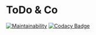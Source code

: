 ToDo & Co
========

[![Maintainability](https://api.codeclimate.com/v1/badges/5a0e321da1ca7af9a15e/maintainability)](https://codeclimate.com/github/mdoutreluingne/todoandco/maintainability)
[![Codacy Badge](https://app.codacy.com/project/badge/Grade/b189f76f4a214839bafaf983085c23f7)](https://www.codacy.com/gh/mdoutreluingne/todoandco/dashboard?utm_source=github.com&amp;utm_medium=referral&amp;utm_content=mdoutreluingne/todoandco&amp;utm_campaign=Badge_Grade)
